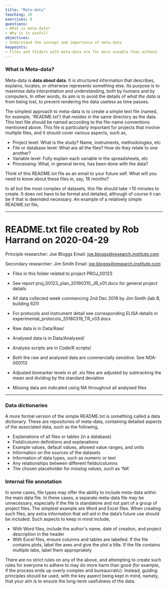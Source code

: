 ```yaml
---
title: "Meta-data"
teaching: 20
exercises: 0
questions:
- What is meta-data?
- Why is it useful?
objectives:
- Understand the concept and importance of meta-data
keypoints:
- Files and folders with meta-data are far more useable than without
---
```


### What is Meta-data?

Meta-data is **data about data**. It is structured information that describes, explains, locates, or otherwise represents something else. Its purpose is to maximise data interpretation and understanding, 
both by humans and by computers. In other words, its aim is to avoid the details of *what the data is* from being lost, to prevent rendering the data useless as time passes.

The simplest approach to meta-data is to create a simple text file (named, for example, 'README.txt') that resides in the same directory as the data. This text file should be named according to the file-name conventions mentioned above. 
This file is particularly important for projects that involve multiple files, and it should cover various aspects, such as,

- Project level: What is the study? Name, instruments, methodologies, etc
- File or database level: What are all the files? How do they relate to one another?
- Variable level: Fully explain each variable in the spreadsheets, etc
- Processing: What, in general terms, has been done with the data?

Think of this README.txt file as an email to your future self. What will you need to know about these files in, say, 18 months?

In all but the most complex of datasets, this file should take <10 minutes to create. It does not have to be formal and detailed, although of course it can be if that is deemded necessary. An
example of a relatively simple README.txt file,

-------------------
README.txt file created by Rob Harrand on 2020-04-29
====================================================

Principle researcher: Joe Bloggs
Email: joe.bloggs@research.institute.com

Secondary researcher: Jim Smith
Email: joe.bloggs@research.institute.com

* Files in this folder related to project PROJ_00123
* See report proj_00123_plan_20190315_JB_v01.docx for general project details
* All data collected week commencing 2nd Dec 2019 by Jim Smith (lab B, building 631)
* For protocols and instrument detail see corresponding ELISA details in experimental_protocols_20180319_TR_v03.docx

* Raw data is in Data/Raw/
* Analysed data is in Data/Analysed/
* Analysis scripts are in Code/R scripts/

* Both the raw and analysed data are commercially sensitive. See NDA-000113
* Adjusted biomarker levels in all .xls files are adjusted by subtracking the mean and dividing by the standard deviation
* Missing data are indicated using NA throughout all analysed files

-------------------


### Data dictionaries

A more formal version of the simple README.txt is something called a data dictionary. These are repositories of meta-data, containing detailed aspects of the associated data, such as the following,

- Explanations of all files or tables (in a database)
- Field/column definitions and explanations
- Example values, default values, allowed value ranges, and units
- Information on the sources of the datasets
- Information of data types, such as numeric or text
- Any relationships between different fields/columns
- The chosen placeholder for missing values, such as 'NA'


### Internal file annotation

In some cases, file types may offer the ability to include meta-data within the main data file. In these cases, a separate meta-data file may be unnecessary, especially if the file is standalone 
and not part of a group of project files. The simplest example are Word and Excel files. When creating such files, any extra information that will aid in the data’s future use should be included. 
Such aspects to keep in mind include,

- With Word files, include the author's name, date of creation, and project description in the header
- With Excel files, ensure columns and tables are labelled. If the file contains plots, label the axes and give the plot a title. If the file contains multiple tabs, label them appropriately

There are no strict rules on any of the above, and attempting to create such rules for everyone to adhere to may do more harm than good (for example, if the process ends up overly complex and 
bureaucratic). Instead, guiding principles should be used, with the key aspect being kept in mind, namely, that your aim is to ensure the long-term usefulness of the data.